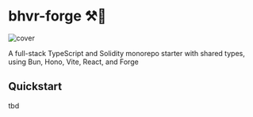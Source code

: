 # bhvr-forge ⚒️🦫

![cover](https://cdn.bhvr.dev/bhvr-forge.png)

A full-stack TypeScript and Solidity monorepo starter with shared types, using Bun, Hono, Vite, React, and Forge

## Quickstart

tbd
